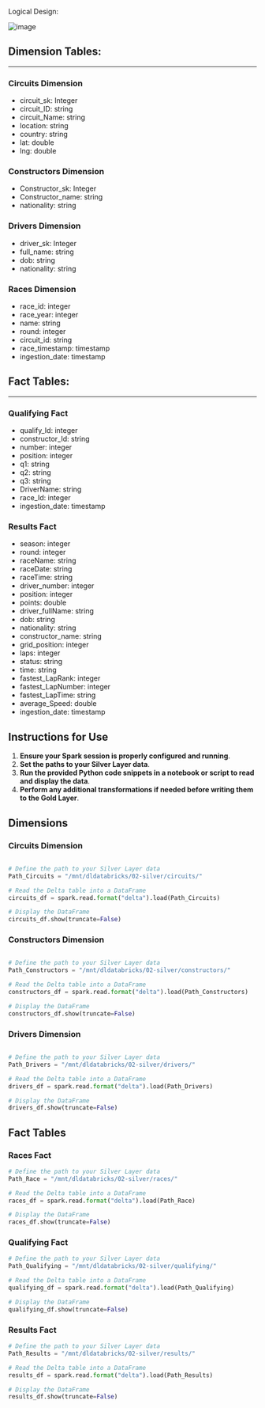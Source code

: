 Logical Design:

![image](https://github.com/user-attachments/assets/8aba51be-3dc2-4a5d-b598-3f924c2c6736)


## Dimension Tables:
---

### Circuits Dimension

- circuit_sk: Integer
- circuit_ID: string
- circuit_Name: string
- location: string
- country: string
- lat: double
- lng: double

### Constructors Dimension

- Constructor_sk: Integer
- Constructor_name: string
- nationality: string

### Drivers Dimension

- driver_sk: Integer
- full_name: string
- dob: string
- nationality: string


### Races Dimension

- race_id: integer
- race_year: integer
- name: string
- round: integer
- circuit_id: string
- race_timestamp: timestamp
- ingestion_date: timestamp

## Fact Tables:
---


### Qualifying Fact
- qualify_Id: integer
- constructor_Id: string
- number: integer
- position: integer
- q1: string
- q2: string
- q3: string
- DriverName: string
- race_Id: integer
- ingestion_date: timestamp

### Results Fact
- season: integer
- round: integer
- raceName: string
- raceDate: string
- raceTime: string
- driver_number: integer
- position: integer
- points: double
- driver_fullName: string
- dob: string
- nationality: string
- constructor_name: string
- grid_position: integer
- laps: integer
- status: string
- time: string
- fastest_LapRank: integer
- fastest_LapNumber: integer
- fastest_LapTime: string
- average_Speed: double
- ingestion_date: timestamp

## Instructions for Use
1. **Ensure your Spark session is properly configured and running**.
2. **Set the paths to your Silver Layer data**.
3. **Run the provided Python code snippets in a notebook or script to read and display the data**.
4. **Perform any additional transformations if needed before writing them to the Gold Layer**.

## Dimensions

### Circuits Dimension
```python

# Define the path to your Silver Layer data
Path_Circuits = "/mnt/dldatabricks/02-silver/circuits/"

# Read the Delta table into a DataFrame
circuits_df = spark.read.format("delta").load(Path_Circuits)

# Display the DataFrame
circuits_df.show(truncate=False)
```

### Constructors Dimension
````python

# Define the path to your Silver Layer data
Path_Constructors = "/mnt/dldatabricks/02-silver/constructors/"

# Read the Delta table into a DataFrame
constructors_df = spark.read.format("delta").load(Path_Constructors)

# Display the DataFrame
constructors_df.show(truncate=False)
````


### Drivers Dimension
````python

# Define the path to your Silver Layer data
Path_Drivers = "/mnt/dldatabricks/02-silver/drivers/"

# Read the Delta table into a DataFrame
drivers_df = spark.read.format("delta").load(Path_Drivers)

# Display the DataFrame
drivers_df.show(truncate=False)
````
## Fact Tables
### Races Fact

````python
# Define the path to your Silver Layer data
Path_Race = "/mnt/dldatabricks/02-silver/races/"

# Read the Delta table into a DataFrame
races_df = spark.read.format("delta").load(Path_Race)

# Display the DataFrame
races_df.show(truncate=False)
````


### Qualifying Fact
````python
# Define the path to your Silver Layer data
Path_Qualifying = "/mnt/dldatabricks/02-silver/qualifying/"

# Read the Delta table into a DataFrame
qualifying_df = spark.read.format("delta").load(Path_Qualifying)

# Display the DataFrame
qualifying_df.show(truncate=False)
````
### Results Fact
`````python
# Define the path to your Silver Layer data
Path_Results = "/mnt/dldatabricks/02-silver/results/"

# Read the Delta table into a DataFrame
results_df = spark.read.format("delta").load(Path_Results)

# Display the DataFrame
results_df.show(truncate=False)
